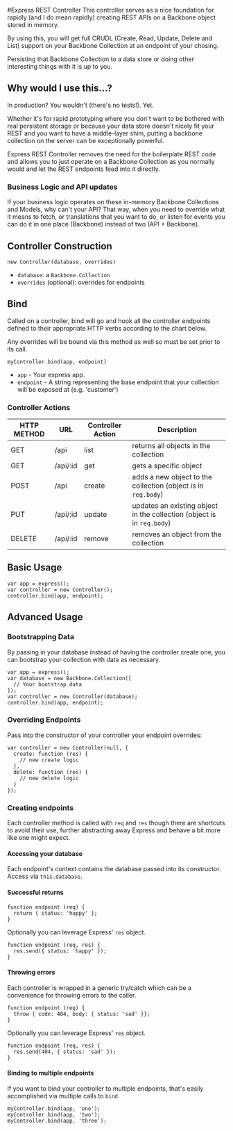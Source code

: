 #Express REST Controller
This controller serves as a nice foundation for rapidly (and I do mean rapidly) creating REST APIs on a Backbone object stored in memory.

By using this, you will get full CRUDL (Create, Read, Update, Delete and List) support on your Backbone Collection at an endpoint of your chosing.

Persisting that Backbone Collection to a data store or doing other interesting things with it is up to you.

## Why would I use this...?

In production?  You wouldn't (there's no tests!).  Yet.

Whether it's for rapid prototyping where you don't want to be bothered with real persistent storage or because your data store doesn't nicely fit your REST and you want to have a middle-layer shim, putting a backbone collection on the server can be exceptionally powerful.

Express REST Controller removes the need for the boilerplate REST code and allows you to just operate on a Backbone Collection as you normally would and let the REST endpoints feed into it directly.

### Business Logic and API updates

If your business logic operates on these in-memory Backbone Collections and Models, why can't your API?  That way, when you need to override what it means to fetch, or translations that you want to do, or listen for events you can do it in one place (Backbone) instead of two (API + Backbone).

## Controller Construction

`new Controller(database, overrides)`

* `database`: a `Backbone.Collection`
* `overrides` (optional): overrides for endpoints

## Bind
Called on a controller, bind will go and hook all the controller endpoints defined to their appropriate HTTP verbs according to the chart below.

Any overrides will be bound via this method as well so must be set prior to its call.

```
myController.bind(app, endpoint)
```
* `app` - Your express app.
* `endpoint` - A string representing the base endpoint that your collection will be exposed at (e.g. 'customer')

### Controller Actions

HTTP METHOD | URL | Controller Action | Description
--- | --- | --- | ---
GET | /api | list | returns all objects in the collection
GET | /api/:id | get | gets a specific object
POST | /api | create | adds a new object to the collection (object is in `req.body`)
PUT | /api/:id | update | updates an existing object in the collection (object is in `req.body`)
DELETE | /api/:id | remove | removes an object from the collection

## Basic Usage
```
var app = express();
var controller = new Controller();
controller.bind(app, endpoint);
```

## Advanced Usage
### Bootstrapping Data
By passing in your database instead of having the controller create one, you can bootstrap your collection with data as necessary.
```
var app = express();
var database = new Backbone.Collection([
  // Your bootstrap data
]);
var controller = new Controller(database);
controller.bind(app, endpoint);
```

### Overriding Endpoints
Pass into the constructor of your controller your endpoint overrides:
```
var controller = new Controller(null, {
  create: function (res) {
    // new create logic
  },
  delete: function (res) {
    // new delete logic
  }
});
```

### Creating endpoints
Each controller method is called with `req` and `res` though there are shortcuts to avoid their use, further abstracting away Express and behave a bit more like one might expect.

#### Accessing your database

Each endpoint's context contains the database passed into its constructor.  Access via `this.database`.

#### Successful returns

```
function endpoint (req) {
  return { status: 'happy' };
}
```

Optionally you can leverage Express' `res` object.

```
function endpoint (req, res) {
  res.send({ status: 'happy' });
}
```

#### Throwing errors
Each controller is wrapped in a generic try/catch which can be a convenience for throwing errors to the caller.

```
function endpoint (req) {
  throw { code: 404, body: { status: 'sad' }};
}
```

Optionally you can leverage Express' `res` object.

```
function endpoint (req, res) {
  res.send(404, { status: 'sad' });
}
```

#### Binding to multiple endpoints

If you want to bind your controller to multiple endpoints, that's easily accomplished via multiple calls to `bind`.

```
myController.bind(app, 'one');
myController.bind(app, 'two');
myController.bind(app, 'three');
```
